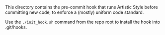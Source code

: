 This directory contains the pre-commit hook that runs Artistic Style before
committing new code, to enforce a (mostly) uniform code standard.

Use the `./init_hook.sh` command from the repo root to install the hook into
.git/hooks.
